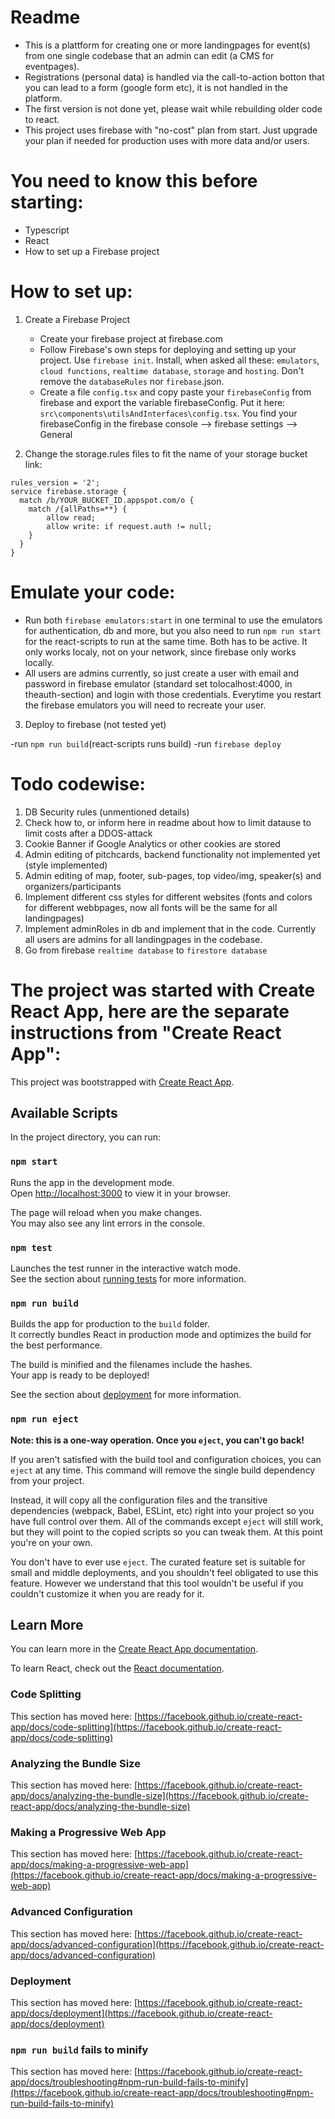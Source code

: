 # Readme

-  This is a plattform for creating one or more landingpages for event(s) from one single codebase that an admin can edit (a CMS for eventpages).
-  Registrations (personal data) is handled via the call-to-action botton that you can lead to a form (google form etc), it is not handled in the platform.
-  The first version is not done yet, please wait while rebuilding older code to react.
-  This project uses firebase with "no-cost" plan from start. Just upgrade your plan if needed for production uses with more data and/or users.

# You need to know this before starting:

-  Typescript
-  React
-  How to set up a Firebase project

# How to set up:

1. Create a Firebase Project

   -  Create your firebase project at firebase.com
   -  Follow Firebase's own steps for deploying and setting up your project. Use `firebase init`. Install, when asked all these: `emulators`, `cloud functions`, `realtime database`, `storage` and `hosting`. Don't remove the `databaseRules` nor `firebase`.json.
   -  Create a file `config.tsx` and copy paste your `firebaseConfig` from firebase and export the variable firebaseConfig. Put it here: `src\components\utilsAndInterfaces\config.tsx`. You find your firebaseConfig in the firebase console --> firebase settings --> General

2. Change the storage.rules files to fit the name of your storage bucket link:

```
rules_version = '2';
service firebase.storage {
  match /b/YOUR_BUCKET_ID.appspot.com/o {
    match /{allPaths=**} {
        allow read;
        allow write: if request.auth != null;
    }
  }
}
```

# Emulate your code:

-  Run both `firebase emulators:start` in one terminal to use the emulators for authentication, db and more, but you also need to run `npm run start` for the react-scripts to run at the same time. Both has to be active. It only works localy, not on your network, since firebase only works locally.
-  All users are admins currently, so just create a user with email and password in firebase emulator (standard set tolocalhost:4000, in theauth-section) and login with those credentials. Everytime you restart the firebase emulators you will need to recreate your user.

3. Deploy to firebase (not tested yet)

-run `npm run build`(react-scripts runs build)
-run `firebase deploy`

# Todo codewise:

1. DB Security rules (unmentioned details)
2. Check how to, or inform here in readme about how to limit datause to limit costs after a DDOS-attack
3. Cookie Banner if Google Analytics or other cookies are stored
4. Admin editing of pitchcards, backend functionality not implemented yet (style implemented)
5. Admin editing of map, footer, sub-pages, top video/img, speaker(s) and organizers/participants
6. Implement different css styles for different websites (fonts and colors for different webbpages, now all fonts will be the same for all landingpages)
7. Implement adminRoles in db and implement that in the code. Currently all users are admins for all landingpages in the codebase.
8. Go from firebase `realtime database` to `firestore database`

# The project was started with Create React App, here are the separate instructions from "Create React App":

This project was bootstrapped with [Create React App](https://github.com/facebook/create-react-app).

## Available Scripts

In the project directory, you can run:

### `npm start`

Runs the app in the development mode.\
Open [http://localhost:3000](http://localhost:3000) to view it in your browser.

The page will reload when you make changes.\
You may also see any lint errors in the console.

### `npm test`

Launches the test runner in the interactive watch mode.\
See the section about [running tests](https://facebook.github.io/create-react-app/docs/running-tests) for more information.

### `npm run build`

Builds the app for production to the `build` folder.\
It correctly bundles React in production mode and optimizes the build for the best performance.

The build is minified and the filenames include the hashes.\
Your app is ready to be deployed!

See the section about [deployment](https://facebook.github.io/create-react-app/docs/deployment) for more information.

### `npm run eject`

**Note: this is a one-way operation. Once you `eject`, you can't go back!**

If you aren't satisfied with the build tool and configuration choices, you can `eject` at any time. This command will remove the single build dependency from your project.

Instead, it will copy all the configuration files and the transitive dependencies (webpack, Babel, ESLint, etc) right into your project so you have full control over them. All of the commands except `eject` will still work, but they will point to the copied scripts so you can tweak them. At this point you're on your own.

You don't have to ever use `eject`. The curated feature set is suitable for small and middle deployments, and you shouldn't feel obligated to use this feature. However we understand that this tool wouldn't be useful if you couldn't customize it when you are ready for it.

## Learn More

You can learn more in the [Create React App documentation](https://facebook.github.io/create-react-app/docs/getting-started).

To learn React, check out the [React documentation](https://reactjs.org/).

### Code Splitting

This section has moved here: [https://facebook.github.io/create-react-app/docs/code-splitting](https://facebook.github.io/create-react-app/docs/code-splitting)

### Analyzing the Bundle Size

This section has moved here: [https://facebook.github.io/create-react-app/docs/analyzing-the-bundle-size](https://facebook.github.io/create-react-app/docs/analyzing-the-bundle-size)

### Making a Progressive Web App

This section has moved here: [https://facebook.github.io/create-react-app/docs/making-a-progressive-web-app](https://facebook.github.io/create-react-app/docs/making-a-progressive-web-app)

### Advanced Configuration

This section has moved here: [https://facebook.github.io/create-react-app/docs/advanced-configuration](https://facebook.github.io/create-react-app/docs/advanced-configuration)

### Deployment

This section has moved here: [https://facebook.github.io/create-react-app/docs/deployment](https://facebook.github.io/create-react-app/docs/deployment)

### `npm run build` fails to minify

This section has moved here: [https://facebook.github.io/create-react-app/docs/troubleshooting#npm-run-build-fails-to-minify](https://facebook.github.io/create-react-app/docs/troubleshooting#npm-run-build-fails-to-minify)
